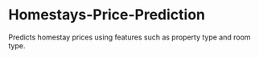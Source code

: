 # Homestays-Price-Prediction
Predicts homestay prices using features such as property type and room type.
